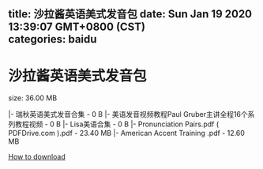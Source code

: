 
title: 沙拉酱英语美式发音包
date: Sun Jan 19 2020 13:39:07 GMT+0800 (CST)    
categories: baidu
---

# 沙拉酱英语美式发音包
size: 36.00 MB
 
 
|- 瑞秋英语美式发音合集 - 0 B
|- 美语发音视频教程Paul Gruber主讲全程16个系列教程视频 - 0 B
|- Lisa美语合集 - 0 B
|- Pronunciation Pairs.pdf ( PDFDrive.com ).pdf - 23.40 MB
|- American Accent Training .pdf - 12.60 MB

[How to download](https://bpcam.bemobtrk.com/go/2ceec3aa-1ca2-46d6-b9ff-aaa5c184517c?jno=2018)